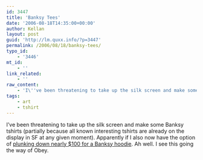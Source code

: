 ```yaml
---
id: 3447
title: 'Banksy Tees'
date: '2006-08-18T14:35:00+00:00'
author: Kellan
layout: post
guid: 'http://lm.quxx.info/?p=3447'
permalink: /2006/08/18/banksy-tees/
typo_id:
    - '3446'
mt_id:
    - ''
link_related:
    - ''
raw_content:
    - 'I\''ve been threatening to take up the silk screen and make some Banksy tshirts (partially because all known interesting tshirts are already on the display in SF at any given moment).  Apparently if I also now have the option of [plunking down nearly $100 for a Banksy hoodie](http://chestersblacksmith.myshopify.com/collections/banksy-1/).  Ah well.  I see this going the way of Obey.'
tags:
    - art
    - tshirt
---
```


I’ve been threatening to take up the silk screen and make some Banksy tshirts (partially because all known interesting tshirts are already on the display in SF at any given moment). Apparently if I also now have the option of [plunking down nearly $100 for a Banksy hoodie](http://chestersblacksmith.myshopify.com/collections/banksy-1/). Ah well. I see this going the way of Obey.